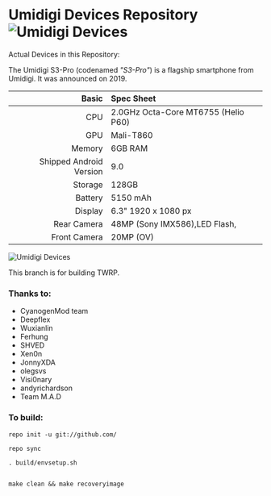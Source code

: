 Umidigi Devices Repository
![Umidigi Devices](https://www.umidigi.com/images/others/umidigi_logo.png)
==========================
Actual Devices in this Repository:

The Umidigi S3-Pro (codenamed _"S3-Pro"_) is a flagship smartphone from Umidigi.
It was announced on 2019.

Basic   | Spec Sheet
-------:|:-------------------------
CPU     | 2.0GHz Octa-Core MT6755 (Helio P60)
GPU     | Mali-T860
Memory  | 6GB RAM
Shipped Android Version | 9.0
Storage | 128GB
Battery | 5150 mAh
Display | 6.3" 1920 x 1080 px
Rear Camera | 48MP (Sony IMX586),LED Flash, 
Front Camera | 20MP (OV)

![Umidigi Devices](https://lh6.googleusercontent.com/14LQr0O-Maf5QWqGh1rlj6gM1W8B6tj-EFe8gQrLW4ujGYTBc6aY_zp66-BAXXm0nPEpvujv1vhYdIT_P8ipArBwskxgBUBCvS-fJ2h1dhDrYVoBeL1oZ9cBpkAcmDz8qahpuRIK "Umidigi S3-Pro in black")

This branch is for building TWRP.

### Thanks to:
 * CyanogenMod team
 * Deepflex
 * Wuxianlin
 * Ferhung
 * SHVED
 * Xen0n
 * JonnyXDA
 * olegsvs
 * Visi0nary
 * andyrichardson
 * Team M.A.D

### To build: 
```
repo init -u git://github.com/

repo sync

. build/envsetup.sh


make clean && make recoveryimage
```


